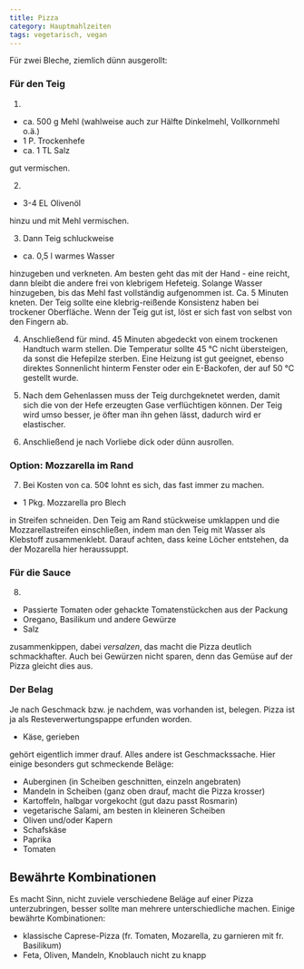 ```yaml
---
title: Pizza
category: Hauptmahlzeiten
tags: vegetarisch, vegan
---
```


Für zwei Bleche, ziemlich dünn ausgerollt:

### Für den Teig

1. 

- ca. 500 g Mehl (wahlweise auch zur Hälfte Dinkelmehl, Vollkornmehl o.ä.)
- 1 P. Trockenhefe
- ca. 1 TL Salz

gut vermischen.

2.

- 3-4 EL Olivenöl

hinzu und mit Mehl vermischen.

3.  Dann Teig schluckweise

- ca. 0,5 l warmes Wasser

hinzugeben und verkneten. Am besten geht das mit der Hand - eine reicht, dann
bleibt die andere frei von klebrigem Hefeteig. Solange Wasser hinzugeben, bis
das Mehl fast vollständig aufgenommen ist. Ca. 5 Minuten kneten. Der Teig sollte
eine klebrig-reißende Konsistenz haben bei trockener Oberfläche. Wenn der Teig
gut ist, löst er sich fast von selbst von den Fingern ab.

4.  Anschließend für mind. 45 Minuten abgedeckt von einem trockenen Handtuch warm
    stellen. Die Temperatur sollte 45 °C nicht übersteigen, da sonst die Hefepilze
    sterben. Eine Heizung ist gut geeignet, ebenso direktes Sonnenlicht hinterm
    Fenster oder ein E-Backofen, der auf 50 °C gestellt wurde.

5.  Nach dem Gehenlassen muss der Teig durchgeknetet werden, damit sich die von der
    Hefe erzeugten Gase verflüchtigen können. Der Teig wird umso besser, je öfter
    man ihn gehen lässt, dadurch wird er elastischer.

6.  Anschließend je nach Vorliebe dick oder dünn ausrollen.

### Option: Mozzarella im Rand

7.  Bei Kosten von ca. 50¢ lohnt es sich, das fast immer zu machen.

- 1 Pkg. Mozzarella pro Blech

in Streifen schneiden. Den Teig am Rand stückweise umklappen und die
Mozzarellastreifen einschließen, indem man den Teig mit Wasser als Klebstoff
zusammenklebt. Darauf achten, dass keine Löcher entstehen, da der Mozarella hier
heraussuppt.

### Für die Sauce

8.

- Passierte Tomaten oder gehackte Tomatenstückchen aus der Packung
- Oregano, Basilikum und andere Gewürze
- Salz

zusammenkippen, dabei _versalzen_, das macht die Pizza deutlich schmackhafter.
Auch bei Gewürzen nicht sparen, denn das Gemüse auf der Pizza gleicht dies aus.

### Der Belag

Je nach Geschmack bzw. je nachdem, was vorhanden ist, belegen. Pizza ist ja als
Resteverwertungspappe erfunden worden.

- Käse, gerieben

gehört eigentlich immer drauf. Alles andere ist Geschmackssache. Hier einige
besonders gut schmeckende Beläge:

- Auberginen (in Scheiben geschnitten, einzeln angebraten)
- Mandeln in Scheiben (ganz oben drauf, macht die Pizza krosser)
- Kartoffeln, halbgar vorgekocht (gut dazu passt Rosmarin)
- vegetarische Salami, am besten in kleineren Scheiben
- Oliven und/oder Kapern
- Schafskäse
- Paprika
- Tomaten

## Bewährte Kombinationen

Es macht Sinn, nicht zuviele verschiedene Beläge auf einer Pizza unterzubringen,
besser sollte man mehrere unterschiedliche machen. Einige bewährte
Kombinationen:

- klassische Caprese-Pizza (fr. Tomaten, Mozarella, zu garnieren mit fr. Basilikum)
- Feta, Oliven, Mandeln, Knoblauch nicht zu knapp

